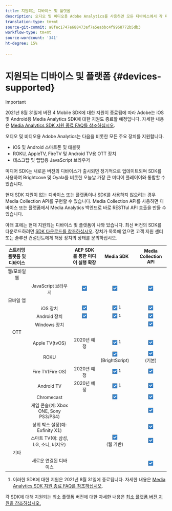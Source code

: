 ```yaml
---
title: 지원되는 디바이스 및 플랫폼
description: 오디오 및 비디오용 Adobe Analytics를 사용하면 모든 디바이스에서 각 미디어 스트림을 수집하고 보고할 수 있습니다.
translation-type: tm+mt
source-git-commit: a8fec1747e688473af7a5eabbc4f9968772b5db3
workflow-type: tm+mt
source-wordcount: '341'
ht-degree: 15%

---
```



# 지원되는 디바이스 및 플랫폼 {#devices-supported}

>[!IMPORTANT]
>
>2021년 8월 31일에 버전 4 Mobile SDK에 대한 지원이 종료됨에 따라 Adobe는 iOS 및 Android용 Media Analytics SDK에 대한 지원도 종료할 예정입니다.  자세한 내용은 [Media Analytics SDK 지원 종료 FAQ를 참조하십시오](/help/sdk-implement/end-of-support-faqs.md).

오디오 및 비디오용 Adobe Analytics는 다음을 비롯한 모든 주요 장치를 지원합니다.

* iOS 및 Android 스마트폰 및 태블릿
* ROKU, AppleTV, FireTV 및 Android TV용 OTT 장치
* 데스크탑 및 랩탑용 JavaScript 브라우저

미디어 SDK는 새로운 버전의 디바이스가 출시되면 정기적으로 업데이트되며 SDK를 사용하여 Brightcove 및 Oyala를 비롯한 오늘날 가장 큰 미디어 플레이어와 통합할 수 있습니다.

현재 SDK 지원이 없는 디바이스 또는 플랫폼이나 SDK를 사용하지 않으려는 경우 Media Collection API를 구현할 수 있습니다. Media Collection API를 사용하면 디바이스 또는 플랫폼에서 Media Analytics 백엔드로 바로 RESTful API 호출을 만들 수 있습니다.

아래 표에는 현재 지원되는 디바이스 및 플랫폼이 나와 있습니다. 최신 버전의 SDK를 다운로드하려면 [SDK 다운로드를 참조하십시오](https://docs.adobe.com/content/help/en/media-analytics/using/sdk-implement/download-sdks.html). 장치가 목록에 없으면 고객 지원 센터 또는 솔루션 컨설턴트에게 해당 장치의 상태를 문의하십시오.

| 스트리밍 플랫폼 및 디바이스 |  | AEP SDK를 통한 미디어 실행 확장 | Media SDK | Media Collection API |
|:---------------------------:|:-----------------------------------------------:|:----------------------------:|:-------------------:|:--------------------:|
| 웹/모바일 웹 |  |  |  |  |
|  | JavaScript 브라우저 | ![](/help/assets/icon-blue-check.png) | ![](/help/assets/icon-blue-check.png)    | ![](/help/assets/icon-blue-check.png) |
| 모바일 앱 |  |  |  |  |
|  | iOS 장치 | ![](/help/assets/icon-blue-check.png) | ![](/help/assets/icon-blue-check.png) <sup>1</sup> | ![](/help/assets/icon-blue-check.png) |
|  | Android 장치 | ![](/help/assets/icon-blue-check.png) | ![](/help/assets/icon-blue-check.png) <sup>1</sup> | ![](/help/assets/icon-blue-check.png) |
|  | Windows 장치 |  |  | ![](/help/assets/icon-blue-check.png) |
| OTT |  |  |  |  |
|  | Apple TV(tvOS) | 2020년 예정 | ![](/help/assets/icon-blue-check.png) <sup>1</sup> | ![](/help/assets/icon-blue-check.png) |
|  | ROKU |  | ![](/help/assets/icon-blue-check.png)   <br>(BrightScript)    | ![](/help/assets/icon-blue-check.png)<br>(기본) |
|  | Fire TV(Fire OS) | 2020년 예정 | ![](/help/assets/icon-blue-check.png) <sup>1</sup> | ![](/help/assets/icon-blue-check.png) |
|  | Android TV | 2020년 예정 | ![](/help/assets/icon-blue-check.png) <sup>1</sup> | ![](/help/assets/icon-blue-check.png) |
|  | Chromecast |  | ![](/help/assets/icon-blue-check.png)    | ![](/help/assets/icon-blue-check.png) |
|  | 게임 콘솔(예: Xbox ONE, Sony PS3/PS4) |  |  | ![](/help/assets/icon-blue-check.png) |
|  | 상위 박스 설정(예: Exfinity X1) |  |  | ![](/help/assets/icon-blue-check.png) |
|  | 스마트 TV(예: 삼성, LG, 소니, 비지오) |  | ![](/help/assets/icon-blue-check.png)   <br>(웹 기반)    | ![](/help/assets/icon-blue-check.png) |
| 기타 |  |  |  |  |
|  | 새로운 연결된 디바이스 |  |  | ![](/help/assets/icon-blue-check.png) |

1. 이러한 SDK에 대한 지원은 2021년 8월 31일에 종료됩니다. 자세한 내용은 [Media Analytics SDK 지원 종료 FAQ를 참조하십시오](/help/sdk-implement/end-of-support-faqs.md).

각 SDK에 대해 지원되는 최소 플랫폼 버전에 대한 자세한 내용은 [최소 플랫폼 버전 지원을 참조하십시오.](https://docs.adobe.com/content/help/en/media-analytics/using/sdk-implement/setup/setup-overview.html)
